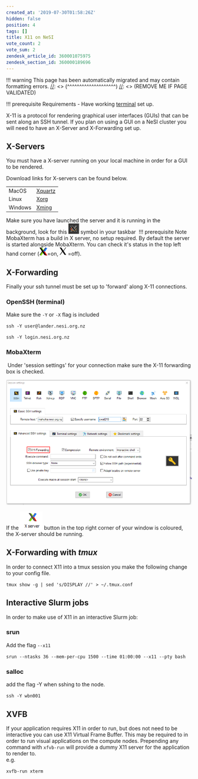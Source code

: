 ```yaml
---
created_at: '2019-07-30T01:58:26Z'
hidden: false
position: 4
tags: []
title: X11 on NeSI
vote_count: 2
vote_sum: 2
zendesk_article_id: 360001075975
zendesk_section_id: 360000189696
---
```




[//]: <> (REMOVE ME IF PAGE VALIDATED)
[//]: <> (vvvvvvvvvvvvvvvvvvvv)
!!! warning
    This page has been automatically migrated and may contain formatting errors.
[//]: <> (^^^^^^^^^^^^^^^^^^^^)
[//]: <> (REMOVE ME IF PAGE VALIDATED)

!!! prerequisite Requirements
     -   Have working
         [terminal](https://support.nesi.org.nz/hc/en-gb/sections/360000189696)
         set up.

X-11 is a protocol for rendering graphical user interfaces (GUIs) that
can be sent along an SSH tunnel. If you plan on using a GUI on a NeSI
cluster you will need to have an X-Server and X-Forwarding set up.

## X-Servers

You must have a X-server running on your local machine in order for a
GUI to be rendered.

Download links for X-servers can be found below.

|         |                                                   |
|---------|---------------------------------------------------|
| MacOS   | [Xquartz](https://www.xquartz.org/)               |
| Linux   | [Xorg](https://www.x.org/wiki/Releases/Download/) |
| Windows | [Xming](https://sourceforge.net/projects/xming/)  |

Make sure you have launched the server and it is running in the
background, look for
this ![mceclip0.png](../../assets/images/X11_on_NeSI.png) symbol in your
taskbar 
!!! prerequisite Note
     MobaXterm has a build in X server, no setup required. By default the
     server is started alongside MobaXterm. You can check it's status in
     the top left hand corner
     (![xon.png](../../assets/images/X11_on_NeSI_0.png)=on, ![off.png](../../assets/images/X11_on_NeSI_1.png)=off). 

## X-Forwarding

Finally your ssh tunnel must be set up to 'forward' along X-11
connections. 

### OpenSSH (terminal)

Make sure the `-Y` or `-X` flag is included

``` sl
ssh -Y user@lander.nesi.org.nz
```

``` sl
ssh -Y login.nesi.org.nz
```

### MobaXterm

 Under 'session settings' for your connection make sure the X-11
forwarding box is checked.

![x11moba.png](../../assets/images/X11_on_NeSI_2.png)

If the ![mceclip0.png](../../assets/images/X11_on_NeSI_3.png) button in
the top right corner of your window is coloured, the X-server should be
running.

## X-Forwarding with *tmux*

In order to connect X11 into a tmux session you make the following
change to your config file.

``` sl
tmux show -g | sed 's/DISPLAY //' > ~/.tmux.conf
```

## Interactive Slurm jobs

In order to make use of X11 in an interactive Slurm job:

### srun

Add the flag `--x11`

``` sl
srun --ntasks 36 --mem-per-cpu 1500 --time 01:00:00 --x11 --pty bash
```

### salloc

add the flag -Y when sshing to the node.

``` sl
ssh -Y wbn001
```

## XVFB

If your application requires X11 in order to run, but does not need to
be interactive you can use X11 Virtual Frame Buffer. This may be
required to in order to run visual applications on the compute nodes.
Prepending any command with `xfvb-run` will provide a dummy X11 server
for the application to render to.  
e.g.

``` sl
xvfb-run xterm
```